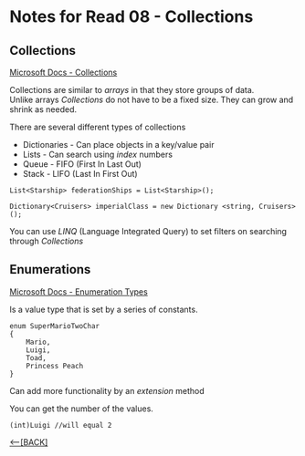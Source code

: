 # Notes for Read 08 - Collections

## Collections
[Microsoft Docs - Collections]()

Collections are similar to *arrays* in that they store groups of data.  
Unlike arrays *Collections* do not have to be a fixed size.  They can grow and shrink as needed.

There are several different types of collections

+ Dictionaries - Can place objects in a key/value pair
+ Lists - Can search using *index* numbers
+ Queue - FIFO (First In Last Out)
+ Stack - LIFO (Last In First Out)

```
List<Starship> federationShips = List<Starship>();
```

```
Dictionary<Cruisers> imperialClass = new Dictionary <string, Cruisers>();
```

You can use *LINQ* (Language Integrated Query) to set filters on searching through *Collections*

## Enumerations
[Microsoft Docs - Enumeration Types](https://docs.microsoft.com/en-us/dotnet/csharp/language-reference/builtin-types/enum)

Is a value type that is set by a series of constants.  
```
enum SuperMarioTwoChar
{
    Mario,
    Luigi,
    Toad,
    Princess Peach
}
```
Can add more functionality by an *extension* method

You can get the number of the values.
```
(int)Luigi //will equal 2
```







[&lt;--&#91;BACK&#93;](/README.md)